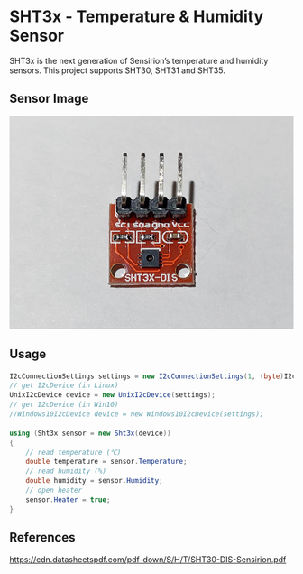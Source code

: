 # SHT3x - Temperature & Humidity Sensor
SHT3x is the next generation of Sensirion’s temperature and humidity sensors. This project supports SHT30, SHT31 and SHT35.

## Sensor Image
![](sensor.jpg)

## Usage
```C#
I2cConnectionSettings settings = new I2cConnectionSettings(1, (byte)I2cAddress.AddrLow);
// get I2cDevice (in Linux)
UnixI2cDevice device = new UnixI2cDevice(settings);
// get I2cDevice (in Win10)
//Windows10I2cDevice device = new Windows10I2cDevice(settings);

using (Sht3x sensor = new Sht3x(device))
{
    // read temperature (℃)
    double temperature = sensor.Temperature;
    // read humidity (%)
    double humidity = sensor.Humidity;
    // open heater
    sensor.Heater = true;
}
```

## References
https://cdn.datasheetspdf.com/pdf-down/S/H/T/SHT30-DIS-Sensirion.pdf
